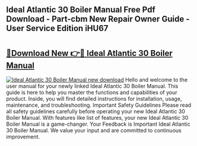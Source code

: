 ## Ideal Atlantic 30 Boiler Manual Free Pdf Download - Part-cbm New Repair Owner Guide - User Service Edition iHU67

# <h2><a href="http://cf19238.oget.top/?id=Ideal+Atlantic+30+Boiler+Manual">🔗Download New 👉🔴 Ideal Atlantic 30 Boiler Manual</a></h2>

[![Ideal Atlantic 30 Boiler Manual new download](https://i.imgur.com/5g1atiW.png)](http://cf19238.oget.top/?id=Ideal+Atlantic+30+Boiler+Manual)
Hello and welcome to the user manual for your newly linked Ideal Atlantic 30 Boiler Manual. This guide is here to help you master the functions and capabilities of your product. Inside, you will find detailed instructions for installation, usage, maintenance, and troubleshooting. Important Safety Guidelines Please read all safety guidelines carefully before operating your new Ideal Atlantic 30 Boiler Manual. With features like list of features, your new Ideal Atlantic 30 Boiler Manual is a game-changer. Your Feedback is Important Ideal Atlantic 30 Boiler Manual. We value your input and are committed to continuous improvement.
